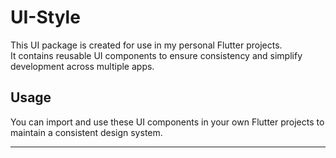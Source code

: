 # UI-Style

This UI package is created for use in my personal Flutter projects.  
It contains reusable UI components to ensure consistency and simplify development across multiple apps.

## Usage

You can import and use these UI components in your own Flutter projects to maintain a consistent design system.

---
